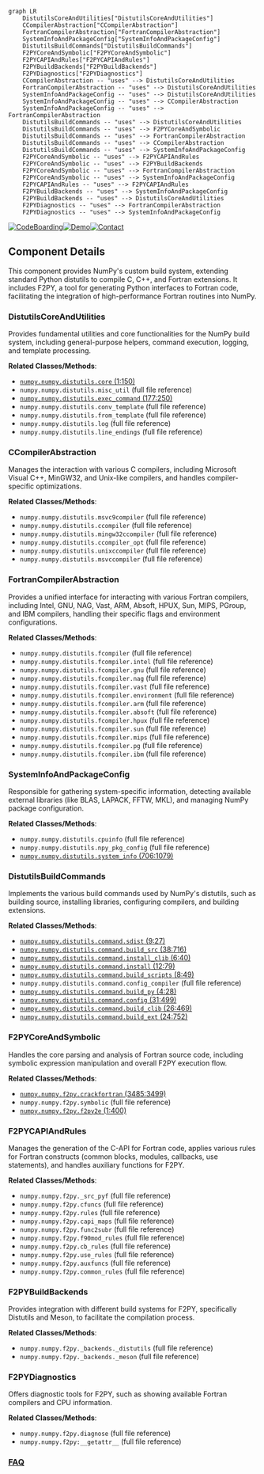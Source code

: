 ```mermaid
graph LR
    DistutilsCoreAndUtilities["DistutilsCoreAndUtilities"]
    CCompilerAbstraction["CCompilerAbstraction"]
    FortranCompilerAbstraction["FortranCompilerAbstraction"]
    SystemInfoAndPackageConfig["SystemInfoAndPackageConfig"]
    DistutilsBuildCommands["DistutilsBuildCommands"]
    F2PYCoreAndSymbolic["F2PYCoreAndSymbolic"]
    F2PYCAPIAndRules["F2PYCAPIAndRules"]
    F2PYBuildBackends["F2PYBuildBackends"]
    F2PYDiagnostics["F2PYDiagnostics"]
    CCompilerAbstraction -- "uses" --> DistutilsCoreAndUtilities
    FortranCompilerAbstraction -- "uses" --> DistutilsCoreAndUtilities
    SystemInfoAndPackageConfig -- "uses" --> DistutilsCoreAndUtilities
    SystemInfoAndPackageConfig -- "uses" --> CCompilerAbstraction
    SystemInfoAndPackageConfig -- "uses" --> FortranCompilerAbstraction
    DistutilsBuildCommands -- "uses" --> DistutilsCoreAndUtilities
    DistutilsBuildCommands -- "uses" --> F2PYCoreAndSymbolic
    DistutilsBuildCommands -- "uses" --> FortranCompilerAbstraction
    DistutilsBuildCommands -- "uses" --> CCompilerAbstraction
    DistutilsBuildCommands -- "uses" --> SystemInfoAndPackageConfig
    F2PYCoreAndSymbolic -- "uses" --> F2PYCAPIAndRules
    F2PYCoreAndSymbolic -- "uses" --> F2PYBuildBackends
    F2PYCoreAndSymbolic -- "uses" --> FortranCompilerAbstraction
    F2PYCoreAndSymbolic -- "uses" --> SystemInfoAndPackageConfig
    F2PYCAPIAndRules -- "uses" --> F2PYCAPIAndRules
    F2PYBuildBackends -- "uses" --> SystemInfoAndPackageConfig
    F2PYBuildBackends -- "uses" --> DistutilsCoreAndUtilities
    F2PYDiagnostics -- "uses" --> FortranCompilerAbstraction
    F2PYDiagnostics -- "uses" --> SystemInfoAndPackageConfig
```
[![CodeBoarding](https://img.shields.io/badge/Generated%20by-CodeBoarding-9cf?style=flat-square)](https://github.com/CodeBoarding/GeneratedOnBoardings)[![Demo](https://img.shields.io/badge/Try%20our-Demo-blue?style=flat-square)](https://www.codeboarding.org/demo)[![Contact](https://img.shields.io/badge/Contact%20us%20-%20contact@codeboarding.org-lightgrey?style=flat-square)](mailto:contact@codeboarding.org)

## Component Details

This component provides NumPy's custom build system, extending standard Python distutils to compile C, C++, and Fortran extensions. It includes F2PY, a tool for generating Python interfaces to Fortran code, facilitating the integration of high-performance Fortran routines into NumPy.

### DistutilsCoreAndUtilities
Provides fundamental utilities and core functionalities for the NumPy build system, including general-purpose helpers, command execution, logging, and template processing.


**Related Classes/Methods**:

- <a href="https://github.com/numpy/numpy/blob/master/numpy/distutils/core.py#L1-L150" target="_blank" rel="noopener noreferrer">`numpy.numpy.distutils.core` (1:150)</a>
- `numpy.numpy.distutils.misc_util` (full file reference)
- <a href="https://github.com/numpy/numpy/blob/master/numpy/distutils/exec_command.py#L177-L250" target="_blank" rel="noopener noreferrer">`numpy.numpy.distutils.exec_command` (177:250)</a>
- `numpy.numpy.distutils.conv_template` (full file reference)
- `numpy.numpy.distutils.from_template` (full file reference)
- `numpy.numpy.distutils.log` (full file reference)
- `numpy.numpy.distutils.line_endings` (full file reference)


### CCompilerAbstraction
Manages the interaction with various C compilers, including Microsoft Visual C++, MinGW32, and Unix-like compilers, and handles compiler-specific optimizations.


**Related Classes/Methods**:

- `numpy.numpy.distutils.msvc9compiler` (full file reference)
- `numpy.numpy.distutils.ccompiler` (full file reference)
- `numpy.numpy.distutils.mingw32ccompiler` (full file reference)
- `numpy.numpy.distutils.ccompiler_opt` (full file reference)
- `numpy.numpy.distutils.unixccompiler` (full file reference)
- `numpy.numpy.distutils.msvccompiler` (full file reference)


### FortranCompilerAbstraction
Provides a unified interface for interacting with various Fortran compilers, including Intel, GNU, NAG, Vast, ARM, Absoft, HPUX, Sun, MIPS, PGroup, and IBM compilers, handling their specific flags and environment configurations.


**Related Classes/Methods**:

- `numpy.numpy.distutils.fcompiler` (full file reference)
- `numpy.numpy.distutils.fcompiler.intel` (full file reference)
- `numpy.numpy.distutils.fcompiler.gnu` (full file reference)
- `numpy.numpy.distutils.fcompiler.nag` (full file reference)
- `numpy.numpy.distutils.fcompiler.vast` (full file reference)
- `numpy.numpy.distutils.fcompiler.environment` (full file reference)
- `numpy.numpy.distutils.fcompiler.arm` (full file reference)
- `numpy.numpy.distutils.fcompiler.absoft` (full file reference)
- `numpy.numpy.distutils.fcompiler.hpux` (full file reference)
- `numpy.numpy.distutils.fcompiler.sun` (full file reference)
- `numpy.numpy.distutils.fcompiler.mips` (full file reference)
- `numpy.numpy.distutils.fcompiler.pg` (full file reference)
- `numpy.numpy.distutils.fcompiler.ibm` (full file reference)


### SystemInfoAndPackageConfig
Responsible for gathering system-specific information, detecting available external libraries (like BLAS, LAPACK, FFTW, MKL), and managing NumPy package configuration.


**Related Classes/Methods**:

- `numpy.numpy.distutils.cpuinfo` (full file reference)
- `numpy.numpy.distutils.npy_pkg_config` (full file reference)
- <a href="https://github.com/numpy/numpy/blob/master/numpy/distutils/system_info.py#L706-L1079" target="_blank" rel="noopener noreferrer">`numpy.numpy.distutils.system_info` (706:1079)</a>


### DistutilsBuildCommands
Implements the various build commands used by NumPy's distutils, such as building source, installing libraries, configuring compilers, and building extensions.


**Related Classes/Methods**:

- <a href="https://github.com/numpy/numpy/blob/master/numpy/distutils/command/sdist.py#L9-L27" target="_blank" rel="noopener noreferrer">`numpy.numpy.distutils.command.sdist` (9:27)</a>
- <a href="https://github.com/numpy/numpy/blob/master/numpy/distutils/command/build_src.py#L38-L716" target="_blank" rel="noopener noreferrer">`numpy.numpy.distutils.command.build_src` (38:716)</a>
- <a href="https://github.com/numpy/numpy/blob/master/numpy/distutils/command/install_clib.py#L6-L40" target="_blank" rel="noopener noreferrer">`numpy.numpy.distutils.command.install_clib` (6:40)</a>
- <a href="https://github.com/numpy/numpy/blob/master/numpy/distutils/command/install.py#L12-L79" target="_blank" rel="noopener noreferrer">`numpy.numpy.distutils.command.install` (12:79)</a>
- <a href="https://github.com/numpy/numpy/blob/master/numpy/distutils/command/build_scripts.py#L8-L49" target="_blank" rel="noopener noreferrer">`numpy.numpy.distutils.command.build_scripts` (8:49)</a>
- `numpy.numpy.distutils.command.config_compiler` (full file reference)
- <a href="https://github.com/numpy/numpy/blob/master/numpy/distutils/command/build_py.py#L4-L28" target="_blank" rel="noopener noreferrer">`numpy.numpy.distutils.command.build_py` (4:28)</a>
- <a href="https://github.com/numpy/numpy/blob/master/numpy/distutils/command/config.py#L31-L499" target="_blank" rel="noopener noreferrer">`numpy.numpy.distutils.command.config` (31:499)</a>
- <a href="https://github.com/numpy/numpy/blob/master/numpy/distutils/command/build_clib.py#L26-L469" target="_blank" rel="noopener noreferrer">`numpy.numpy.distutils.command.build_clib` (26:469)</a>
- <a href="https://github.com/numpy/numpy/blob/master/numpy/distutils/command/build_ext.py#L24-L752" target="_blank" rel="noopener noreferrer">`numpy.numpy.distutils.command.build_ext` (24:752)</a>


### F2PYCoreAndSymbolic
Handles the core parsing and analysis of Fortran source code, including symbolic expression manipulation and overall F2PY execution flow.


**Related Classes/Methods**:

- <a href="https://github.com/numpy/numpy/blob/master/numpy/f2py/crackfortran.py#L3485-L3499" target="_blank" rel="noopener noreferrer">`numpy.numpy.f2py.crackfortran` (3485:3499)</a>
- `numpy.numpy.f2py.symbolic` (full file reference)
- <a href="https://github.com/numpy/numpy/blob/master/numpy/f2py/f2py2e.py#L1-L400" target="_blank" rel="noopener noreferrer">`numpy.numpy.f2py.f2py2e` (1:400)</a>


### F2PYCAPIAndRules
Manages the generation of the C-API for Fortran code, applies various rules for Fortran constructs (common blocks, modules, callbacks, use statements), and handles auxiliary functions for F2PY.


**Related Classes/Methods**:

- `numpy.numpy.f2py._src_pyf` (full file reference)
- `numpy.numpy.f2py.cfuncs` (full file reference)
- `numpy.numpy.f2py.rules` (full file reference)
- `numpy.numpy.f2py.capi_maps` (full file reference)
- `numpy.numpy.f2py.func2subr` (full file reference)
- `numpy.numpy.f2py.f90mod_rules` (full file reference)
- `numpy.numpy.f2py.cb_rules` (full file reference)
- `numpy.numpy.f2py.use_rules` (full file reference)
- `numpy.numpy.f2py.auxfuncs` (full file reference)
- `numpy.numpy.f2py.common_rules` (full file reference)


### F2PYBuildBackends
Provides integration with different build systems for F2PY, specifically Distutils and Meson, to facilitate the compilation process.


**Related Classes/Methods**:

- `numpy.numpy.f2py._backends._distutils` (full file reference)
- `numpy.numpy.f2py._backends._meson` (full file reference)


### F2PYDiagnostics
Offers diagnostic tools for F2PY, such as showing available Fortran compilers and CPU information.


**Related Classes/Methods**:

- `numpy.numpy.f2py.diagnose` (full file reference)
- `numpy.numpy.f2py:__getattr__` (full file reference)




### [FAQ](https://github.com/CodeBoarding/GeneratedOnBoardings/tree/main?tab=readme-ov-file#faq)